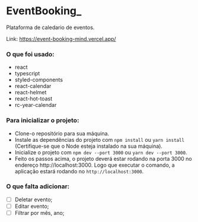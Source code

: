 # EventBooking_
Plataforma de caledario de eventos.

Link: https://event-booking-mind.vercel.app/

### O que foi usado:
* react
* typescript
* styled-components
* react-calendar
* react-helmet
* react-hot-toast
* rc-year-calendar

### Para inicializar o projeto:
* Clone-o repositório para sua máquina.
* Instale as dependências do projeto com `npm install` ou `yarn install` (Certifique-se que o Node esteja instalado na sua máquina).
* Inicialize o projeto com `npm dev --port 3000` ou `yarn dev --port 3000`.
* Feito os passos acima, o projeto deverá estar rodando na porta 3000 no endereço http://localhost:3000. Logo que executar o comando, a aplicação estará rodando no `http://localhost:3000`.

### O que falta adicionar:
- [ ] Deletar evento;
- [ ] Editar evento;
- [ ] Filtrar por mês, ano;
